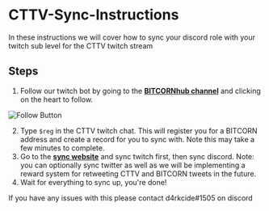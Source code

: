 # CTTV-Sync-Instructions
In these instructions we will cover how to sync your discord role with your twitch sub level for the CTTV twitch stream

## Steps
1. Follow our twitch bot by going to the [**BITCORNhub channel**](https://www.twitch.tv/bitcornhub) and clicking on the heart to follow.

![Follow Button](https://bitcornsyncstorage.blob.core.windows.net/sync/follow.png)

2. Type `$reg` in the CTTV twitch chat.  This will register you for a BITCORN address and create a record for you to sync with. Note this may take a few minutes to complete.
3. Go to the [**sync website**](https://bitcornsync.com/) and sync twitch first, then sync discord. Note: you can optionally sync twitter as well as we will be implementing a reward system for retweeting CTTV and BITCORN tweets in the future. 
4. Wait for everything to sync up, you're done!

If you have any issues with this please contact d4rkcide#1505 on discord
